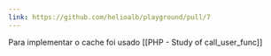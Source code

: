 ```yaml
---
link: https://github.com/helioalb/playground/pull/7
---
```

Para implementar o cache foi usado [[PHP - Study of call_user_func]]